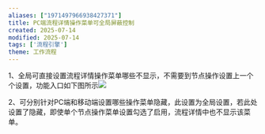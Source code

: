 ```yaml
---
aliases: ["1971497966938427371"]
title: PC端流程详情操作菜单可全局屏蔽控制
created: 2025-07-14
modified: 2025-07-14
tags: ['流程引擎']
theme: 工作流程
---
```


1、全局可直接设置流程详情操作菜单哪些不显示，不需要到节点操作设置上一个个设置，功能入口如下图所示![](16fc0c9637c437918ae33cc65c98745f.jpg)

2、可分别针对PC端和移动端设置哪些操作菜单隐藏，此设置为全局设置，若此处设置了隐藏，即使单个节点操作菜单设置勾选了启用，流程详情中也不显示该菜单。